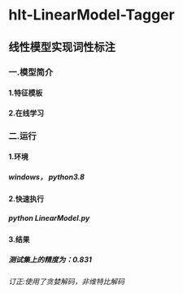 # hlt-LinearModel-Tagger
## 线性模型实现词性标注
### 一.模型简介
#### 1.特征模板

#### 2.在线学习

### 二.运行
#### 1.环境
##### windows， python3.8
#### 2.快速执行
##### python LinearModel.py
#### 3.结果
##### 测试集上的精度为：0.831

###### 订正:使用了贪婪解码，非维特比解码
